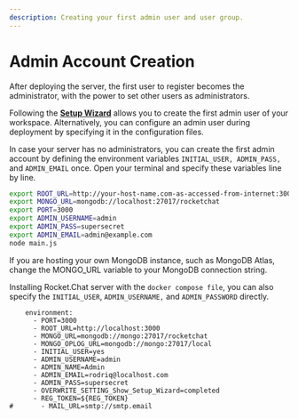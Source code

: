 ```yaml
---
description: Creating your first admin user and user group.
---
```


# Admin Account Creation

After deploying the server, the first user to register becomes the administrator, with the power to set other users as administrators.&#x20;

Following the [**Setup Wizard**](../../use-rocket.chat/rocket.chat-workspace-administration/settings/setup-wizard.md) allows you to create the first admin user of your workspace. Alternatively, you can configure an admin user during deployment by specifying it in the configuration files.

In case your server has no administrators, you can create the first admin account by defining the environment variables `INITIAL_USER, ADMIN_PASS,` and `ADMIN_EMAIL` once. Open your terminal and specify these variables line by line.

```bash
export ROOT_URL=http://your-host-name.com-as-accessed-from-internet:3000/
export MONGO_URL=mongodb://localhost:27017/rocketchat
export PORT=3000
export ADMIN_USERNAME=admin
export ADMIN_PASS=supersecret
export ADMIN_EMAIL=admin@example.com
node main.js
```

If you are hosting your own MongoDB instance, such as MongoDB Atlas, change the MONGO\_URL variable to your MongoDB connection string.

Installing Rocket.Chat server with the `docker compose file`, you can also specify the `INITIAL_USER`, `ADMIN_USERNAME,` and `ADMIN_PASSWORD` directly.

```
    environment:
      - PORT=3000
      - ROOT_URL=http://localhost:3000
      - MONGO_URL=mongodb://mongo:27017/rocketchat
      - MONGO_OPLOG_URL=mongodb://mongo:27017/local
      - INITIAL_USER=yes
      - ADMIN_USERNAME=admin
      - ADMIN_NAME=Admin
      - ADMIN_EMAIL=rodriq@localhost.com
      - ADMIN_PASS=supersecret
      - OVERWRITE_SETTING_Show_Setup_Wizard=completed
      - REG_TOKEN=${REG_TOKEN}
#       - MAIL_URL=smtp://smtp.email
```
